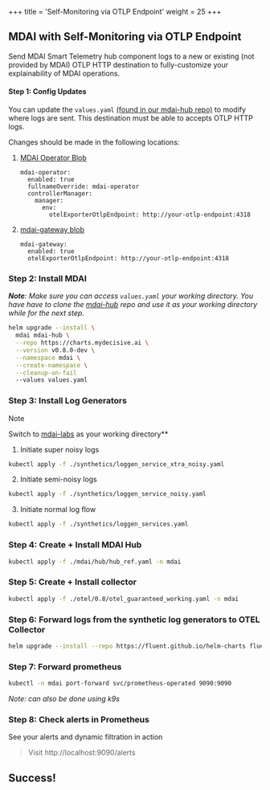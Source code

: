 +++
title = 'Self-Monitoring via OTLP Endpoint'
weight = 25
+++

## MDAI with Self-Monitoring via OTLP Endpoint

Send MDAI Smart Telemetry hub component logs to a new or existing (not provided by MDAI) OTLP HTTP destination to fully-customize your explainability of MDAI operations.

#### Step 1: Config Updates

You can update the `values.yaml` [(found in our mdai-hub repo)](https://github.com/DecisiveAI/mdai-hub/blob/main/values.yaml) to modify where logs are sent. This destination must be able to accepts OTLP HTTP logs.

Changes should be made in the following locations:

1. [MDAI Operator Blob](https://github.com/DecisiveAI/mdai-hub/blob/422e1c345806f634ed92db2a67a672ed7e9c7101/values.yaml#L52)

    ```
    mdai-operator:
      enabled: true
      fullnameOverride: mdai-operator
      controllerManager:
        manager:
          env:
            otelExporterOtlpEndpoint: http://your-otlp-endpoint:4318
    ```

2. [mdai-gateway blob](https://github.com/DecisiveAI/mdai-hub/blob/a10d29cbe0331b1f22b41c576754dff702685a55/values.yaml#L47)
    ```
    mdai-gateway:
      enabled: true
      otelExporterOtlpEndpoint: http://your-otlp-endpoint:4318
    ```

### Step 2: Install MDAI

***Note**: Make sure you can access `values.yaml` your working directory. You have have to clone the [mdai-hub](https://github.com/DecisiveAI/mdai-hub/blob/main/values.yaml) repo and use it as your working directory while for the next step.*

```sh
helm upgrade --install \
  mdai mdai-hub \
  --repo https://charts.mydecisive.ai \
  --version v0.8.0-dev \
  --namespace mdai \
  --create-namespace \
  --cleanup-on-fail
  --values values.yaml
```

### Step 3: Install Log Generators

>[!NOTE]
>Switch to [mdai-labs](https://github.com/DecisiveAI/mdai-labs/tree/main) as your working directory**

1. Initiate super noisy logs
```sh
kubectl apply -f ./synthetics/loggen_service_xtra_noisy.yaml
```

2. Initiate semi-noisy logs
```sh
kubectl apply -f ./synthetics/loggen_service_noisy.yaml
```

3. Initiate normal log flow
```sh
kubectl apply -f ./synthetics/loggen_services.yaml
```

### Step 4: Create + Install MDAI Hub

```sh
kubectl apply -f ./mdai/hub/hub_ref.yaml -n mdai
```

### Step 5: Create + Install collector

```sh
kubectl apply -f ./otel/0.8/otel_guaranteed_working.yaml -n mdai
```

### Step 6: Forward logs from the synthetic log generators to OTEL Collector
```sh
helm upgrade --install --repo https://fluent.github.io/helm-charts fluent fluentd -f ./synthetics/loggen_fluent_config.yaml
```

### Step 7: Forward prometheus

```sh
kubectl -n mdai port-forward svc/prometheus-operated 9090:9090
```
*Note: can also be done using k9s*

### Step 8: Check alerts in Prometheus

See your alerts and dynamic filtration in action

> Visit http://localhost:9090/alerts

## Success!